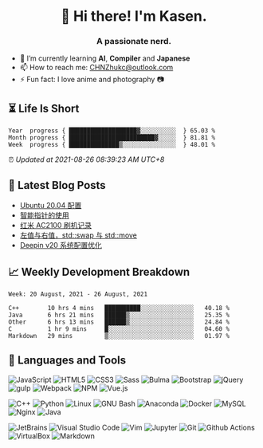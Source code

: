 <h1 align="center">👋 Hi there! I'm Kasen.</h1>
<h3 align="center">A passionate nerd.</h3>


* 🌱 I’m currently learning **AI**, **Compiler** and **Japanese**
* 📫 How to reach me: [CHNZhukc@outlook.com](mailto:CHNZhukc@outlook.com)
* ⚡ Fun fact: I love anime and photography 📷


## ⏳ Life Is Short

<!-- Start of Time Progress Bar -->
``` text
Year  progress { ███████████████████▓░░░░░░░░░░  } 65.03 %
Month progress { ████████████████████████▓░░░░░  } 81.81 %
Week  progress { ██████████████▒░░░░░░░░░░░░░░░  } 48.01 %
```

⏰ *Updated at 2021-08-26 08:39:23 AM UTC+8*

<!-- End of Time Progress Bar -->

## 📝 Latest Blog Posts

<!-- BLOG-POST-LIST:START -->
- [Ubuntu 20.04 配置](https://blog.imkasen.com/ubuntu-2004-config.html)
- [智能指针的使用](https://blog.imkasen.com/smart-ptr.html)
- [红米 AC2100 刷机记录](https://blog.imkasen.com/rm-ac2100-router.html)
- [左值与右值，std::swap 与 std::move](https://blog.imkasen.com/lvalue-rvalue-swap-move.html)
- [Deepin v20 系统配置优化](https://blog.imkasen.com/deepin-v20-config-opt.html)
<!-- BLOG-POST-LIST:END -->

## 📈 Weekly Development Breakdown

<!--START_SECTION:waka-->
```text
Week: 20 August, 2021 - 26 August, 2021

C++        10 hrs 4 mins   ██████████░░░░░░░░░░░░░░░   40.18 % 
Java       6 hrs 21 mins   ██████▒░░░░░░░░░░░░░░░░░░   25.35 % 
Other      6 hrs 13 mins   ██████▒░░░░░░░░░░░░░░░░░░   24.84 % 
C          1 hr 9 mins     █░░░░░░░░░░░░░░░░░░░░░░░░   04.60 % 
Markdown   29 mins         ▒░░░░░░░░░░░░░░░░░░░░░░░░   01.97 % 
```
<!--END_SECTION:waka-->

## 🔨 Languages and Tools

<p align="left">
<img alt="JavaScript" src="https://img.shields.io/badge/-JavaScript-F7DF1E?logo=JavaScript&logoColor=white&style=flat-square" />
<img alt="HTML5" src="https://img.shields.io/badge/-HTML5-E34F26?logo=HTML5&logoColor=white&style=flat-square" />
<img alt="CSS3" src="https://img.shields.io/badge/-CSS3-1572B6?logo=CSS3&logoColor=white&style=flat-square" />
<img alt="Sass" src="https://img.shields.io/badge/-Sass-CC6699?logo=Sass&logoColor=white&style=flat-square" />
<img alt="Bulma" src="https://img.shields.io/badge/-Bulma-00D1B2?logo=Bulma&logoColor=white&style=flat-square" />
<img alt="Bootstrap" src="https://img.shields.io/badge/-Bootstrap-7952B3?logo=Bootstrap&logoColor=white&style=flat-square" />
<img alt="jQuery" src="https://img.shields.io/badge/-jQuery-0769AD?logo=jQuery&logoColor=white&style=flat-square" />
<img alt="gulp" src="https://img.shields.io/badge/-gulp-CF4647?logo=gulp&logoColor=white&style=flat-square" />
<img alt="Webpack" src="https://img.shields.io/badge/-Webpack-8DD6F9?logo=Webpack&logoColor=white&style=flat-square" />
<img alt="NPM" src="https://img.shields.io/badge/-NPM-CB3837?logo=NPM&logoColor=white&style=flat-square" />
<img alt="Vue.js" src="https://img.shields.io/badge/-Vue.js-4FC08D?logo=Vue.js&logoColor=white&style=flat-square" />
</p>

<p align="left">
<img alt="C++" src="https://img.shields.io/badge/-C++-00599C?logo=C%2B%2B&logoColor=white&style=flat-square" />
<img alt="Python" src="https://img.shields.io/badge/-Python-3776AB?logo=Python&logoColor=white&style=flat-square" />
<img alt="Linux" src="https://img.shields.io/badge/-Linux-FCC624?logo=Linux&logoColor=white&style=flat-square" />
<img alt="GNU Bash" src="https://img.shields.io/badge/-GNU%20Bash-4EAA25?logo=GNU%20Bash&logoColor=white&style=flat-square" />
<img alt="Anaconda" src="https://img.shields.io/badge/-Anaconda-44A833?logo=Anaconda&logoColor=white&style=flat-square" />
<img alt="Docker" src="https://img.shields.io/badge/-Docker-2496ED?logo=Docker&logoColor=white&style=flat-square" />
<img alt="MySQL" src="https://img.shields.io/badge/-MySQL-4479A1?logo=MySQL&logoColor=white&style=flat-square" />
<img alt="Nginx" src="https://img.shields.io/badge/-Nginx-009639?logo=NGINX&logoColor=white&style=flat-square" />
<img alt="Java" src="https://img.shields.io/badge/-Java-007396?logo=Java&logoColor=white&style=flat-square" />
</p>

<p align="left">
<img alt="JetBrains" src="https://img.shields.io/badge/-JetBrains-000000?logo=JetBrains&logoColor=white&style=flat-square" />
<img alt="Visual Studio Code" src="https://img.shields.io/badge/-Visual%20Studio%20Code-007ACC?logo=Visual%20Studio%20Code&logoColor=white&style=flat-square" />
<img alt="Vim" src="https://img.shields.io/badge/-Vim-019733?logo=Vim&logoColor=white&style=flat-square" />
<img alt="Jupyter" src="https://img.shields.io/badge/-Jupyter-F37626?logo=Jupyter&logoColor=white&style=flat-square" />
<img alt="Git" src="https://img.shields.io/badge/-Git-F05032?logo=Git&logoColor=white&style=flat-square" />
<img alt="Github Actions" src="https://img.shields.io/badge/-Github%20Actions-2088FF?logo=Github%20Actions&logoColor=white&style=flat-square" />
<img alt="VirtualBox" src="https://img.shields.io/badge/-VirtualBox-183A61?logo=VirtualBox&logoColor=white&style=flat-square" />
<img alt="Markdown" src="https://img.shields.io/badge/-Markdown-000000?logo=Markdown&logoColor=white&style=flat-square" />
</p>

<!-- [![Top Langs](https://github-readme-stats.vercel.app/api/top-langs/?username=imkasen&layout=compact&hide=jupyter%20notebook,html,css)](https://github.com/anuraghazra/github-readme-stats) -->

